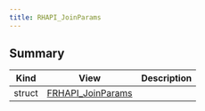 ```yaml
---
title: RHAPI_JoinParams
---
```


## Summary
| Kind | View | Description |
|------|------|-------------|
|struct|[FRHAPI_JoinParams](/unreal-plugins/all/structfrhapi__joinparams/#structFRHAPI__JoinParams)||
